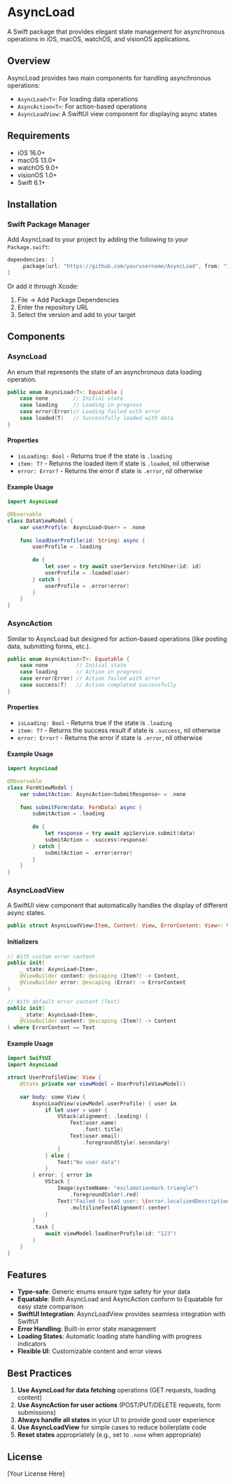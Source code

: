 # AsyncLoad

A Swift package that provides elegant state management for asynchronous operations in iOS, macOS, watchOS, and visionOS applications.

## Overview

AsyncLoad provides two main components for handling asynchronous operations:
- `AsyncLoad<T>`: For loading data operations
- `AsyncAction<T>`: For action-based operations  
- `AsyncLoadView`: A SwiftUI view component for displaying async states

## Requirements

- iOS 16.0+
- macOS 13.0+
- watchOS 9.0+
- visionOS 1.0+
- Swift 6.1+

## Installation

### Swift Package Manager

Add AsyncLoad to your project by adding the following to your `Package.swift`:

```swift
dependencies: [
    .package(url: "https://github.com/yourusername/AsyncLoad", from: "1.0.0")
]
```

Or add it through Xcode:
1. File → Add Package Dependencies
2. Enter the repository URL
3. Select the version and add to your target

## Components

### AsyncLoad<T>

An enum that represents the state of an asynchronous data loading operation.

```swift
public enum AsyncLoad<T>: Equatable {
    case none        // Initial state
    case loading     // Loading in progress
    case error(Error)// Loading failed with error
    case loaded(T)   // Successfully loaded with data
}
```

#### Properties

- `isLoading: Bool` - Returns true if the state is `.loading`
- `item: T?` - Returns the loaded item if state is `.loaded`, nil otherwise
- `error: Error?` - Returns the error if state is `.error`, nil otherwise

#### Example Usage

```swift
import AsyncLoad

@Observable
class DataViewModel {
    var userProfile: AsyncLoad<User> = .none
    
    func loadUserProfile(id: String) async {
        userProfile = .loading
        
        do {
            let user = try await userService.fetchUser(id: id)
            userProfile = .loaded(user)
        } catch {
            userProfile = .error(error)
        }
    }
}
```

### AsyncAction<T>

Similar to AsyncLoad but designed for action-based operations (like posting data, submitting forms, etc.).

```swift
public enum AsyncAction<T>: Equatable {
    case none         // Initial state
    case loading      // Action in progress
    case error(Error) // Action failed with error
    case success(T)   // Action completed successfully
}
```

#### Properties

- `isLoading: Bool` - Returns true if the state is `.loading`
- `item: T?` - Returns the success result if state is `.success`, nil otherwise
- `error: Error?` - Returns the error if state is `.error`, nil otherwise

#### Example Usage

```swift
import AsyncLoad

@Observable
class FormViewModel {
    var submitAction: AsyncAction<SubmitResponse> = .none
    
    func submitForm(data: FormData) async {
        submitAction = .loading
        
        do {
            let response = try await apiService.submit(data)
            submitAction = .success(response)
        } catch {
            submitAction = .error(error)
        }
    }
}
```

### AsyncLoadView

A SwiftUI view component that automatically handles the display of different async states.

```swift
public struct AsyncLoadView<Item, Content: View, ErrorContent: View>: View
```

#### Initializers

```swift
// With custom error content
public init(
    _ state: AsyncLoad<Item>,
    @ViewBuilder content: @escaping (Item?) -> Content,
    @ViewBuilder error: @escaping (Error) -> ErrorContent
)

// With default error content (Text)
public init(
    _ state: AsyncLoad<Item>, 
    @ViewBuilder content: @escaping (Item?) -> Content
) where ErrorContent == Text
```

#### Example Usage

```swift
import SwiftUI
import AsyncLoad

struct UserProfileView: View {
    @State private var viewModel = UserProfileViewModel()
    
    var body: some View {
        AsyncLoadView(viewModel.userProfile) { user in
            if let user = user {
                VStack(alignment: .leading) {
                    Text(user.name)
                        .font(.title)
                    Text(user.email)
                        .foregroundStyle(.secondary)
                }
            } else {
                Text("No user data")
            }
        } error: { error in
            VStack {
                Image(systemName: "exclamationmark.triangle")
                    .foregroundColor(.red)
                Text("Failed to load user: \(error.localizedDescription)")
                    .multilineTextAlignment(.center)
            }
        }
        .task {
            await viewModel.loadUserProfile(id: "123")
        }
    }
}
```

## Features

- **Type-safe**: Generic enums ensure type safety for your data
- **Equatable**: Both AsyncLoad and AsyncAction conform to Equatable for easy state comparison
- **SwiftUI Integration**: AsyncLoadView provides seamless integration with SwiftUI
- **Error Handling**: Built-in error state management
- **Loading States**: Automatic loading state handling with progress indicators
- **Flexible UI**: Customizable content and error views

## Best Practices

1. **Use AsyncLoad for data fetching** operations (GET requests, loading content)
2. **Use AsyncAction for user actions** (POST/PUT/DELETE requests, form submissions)
3. **Always handle all states** in your UI to provide good user experience
4. **Use AsyncLoadView** for simple cases to reduce boilerplate code
5. **Reset states** appropriately (e.g., set to `.none` when appropriate)

## License

[Your License Here]

